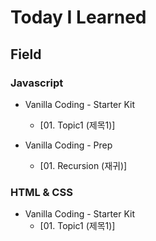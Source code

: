 # Today I Learned


## Field
### Javascript

* Vanilla Coding - Starter Kit
    * [01. Topic1 (제목1)]

* Vanilla Coding - Prep
    * [01. Recursion (재귀)]

### HTML & CSS

* Vanilla Coding - Starter Kit
    * [01. Topic1 (제목1)]


